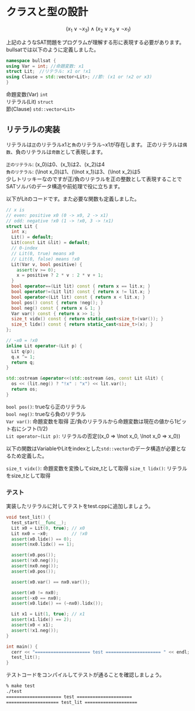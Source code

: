 # クラスと型の設計
$$(x_1\lor\lnot x_3)\land(x_2\lor x_3\lor\lnot x_1)$$

上記のようなSAT問題をプログラムが理解する形に表現する必要があります。bullsatでは以下のように定義しました。
```cpp
namespace bullsat {
using Var = int; //命題変数: x1
struct Lit;　//リテラル: x1 or !x1
using Clause = std::vector<Lit>; //節: (x1 or !x2 or x3)
}
```

命題変数(Var) `int`  
リテラル(Lit) `struct`  
節(Clause) `std::vector<Lit>`  

## リテラルの実装
リテラルは`正`のリテラルx1と`負`のリテラル¬x1が存在します。
正のリテラルは`偶数`、負のリテラルは`奇数`として表現します。

`正のリテラル`: \(x_0\)は0、\(x_1\)は2、\(x_2\)は4  
`負のリテラル`: \(\lnot x_0\)は1、\(\lnot x_1\)は3、\(\lnot x_2\)は5  
少しトリッキーなのですが正/負のリテラルを正の整数として表現することでSATソルバのデータ構造や前処理で役に立ちます。

以下がLitのコードです。また必要な関数も定義しました。

```cpp
// x is
// even: positive x0 (0 -> x0, 2 -> x1)
// odd: negative !x0 (1 -> !x0, 3 -> !x1)
struct Lit {
  int x;
  Lit() = default;
  Lit(const Lit &lit) = default;
  // 0-index
  // Lit(0, true) means x0
  // Lit(0, false) means !x0
  Lit(Var v, bool positive) {
    assert(v >= 0);
    x = positive ? 2 * v : 2 * v + 1;
  }
  bool operator==(Lit lit) const { return x == lit.x; }
  bool operator!=(Lit lit) const { return x != lit.x; }
  bool operator<(Lit lit) const { return x < lit.x; }
  bool pos() const { return !neg(); }
  bool neg() const { return x & 1; }
  Var var() const { return x >> 1; }
  size_t vidx() const { return static_cast<size_t>(var()); }
  size_t lidx() const { return static_cast<size_t>(x); }
};

// ~x0 = !x0
inline Lit operator~(Lit p) {
  Lit q(p);
  q.x ^= 1;
  return q;
}

std::ostream &operator<<(std::ostream &os, const Lit &lit) {
  os << (lit.neg() ? "!x" : "x") << lit.var();
  return os;
}
```

`bool pos()`: trueなら正のリテラル  
`bool neg()`: trueなら負のリテラル  
`Var var()`: 命題変数を取得 正/負のリテラルから命題変数は現在の値から1ビット右にシフト(1/2)  
`Lit operator~(Lit p)`: リテラルの否定(\(x_0 => \lnot x_0, \lnot x_0 => x_0)\)

以下の関数はVariableやLitをindexとした`std::vector`のデータ構造が必要となるため定義した。

`size_t vidx()`: 命題変数を変換してsize_tとして取得
`size_t lidx()`: リテラルをsize_tとして取得

### テスト

実装したリテラルに対してテストをtest.cppに追加しましょう。
```cpp
void test_lit() {
  test_start(__func__);
  Lit x0 = Lit(0, true); // x0
  Lit nx0 = ~x0;         // !x0
  assert(x0.lidx() == 0);
  assert(nx0.lidx() == 1);

  assert(x0.pos());
  assert(!x0.neg());
  assert(nx0.neg());
  assert(x0.pos());

  assert(x0.var() == nx0.var());

  assert(x0 != nx0);
  assert(~x0 == nx0);
  assert(x0.lidx() == (~nx0).lidx());

  Lit x1 = Lit(1, true); // x1
  assert(x1.lidx() == 2);
  assert(x0 < x1);
  assert(!x1.neg());
}

int main() {
  cerr << "===================== test ===================== " << endl;
  test_lit();
}
```

テストコードをコンパイルしてテストが通ることを確認しましょう。

```bash
% make test
./test
===================== test =====================
==================== test_lit ====================
```